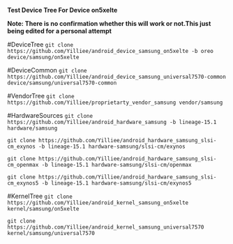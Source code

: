 **Test Device Tree For Device on5xelte**

**Note: There is no confirmation whether this will work or not.This just being edited for a personal attempt**

#DeviceTree
`git clone https://github.com/Yilliee/android_device_samsung_on5xelte -b oreo device/samsung/on5xelte`

#DeviceCommon
`git clone https://github.com/Yilliee/android_device_samsung_universal7570-common device/samsung/universal7570-common`

#VendorTree
`git clone https://github.com/Yilliee/proprietarty_vendor_samsung vendor/samsung`

#HardwareSources
`git clone https://github.com/Yilliee/android_hardware_samsung -b lineage-15.1 hardware/samsung`

`git clone https://github.com/Yilliee/android_hardware_samsung_slsi-cm_exynos -b lineage-15.1 hardware-samsung/slsi-cm/exynos`

`git clone https://github.com/Yilliee/android_hardware_samsung_slsi-cm_openmax -b lineage-15.1 hardware-samsung/slsi-cm/openmax`

`git clone https://github.com/Yilliee/android_hardware_samsung_slsi-cm_exynos5 -b lineage-15.1 hardware-samsung/slsi-cm/exynos5`

#KernelTree
`git clone https://github.com/Yilliee/android_kernel_samsung_on5xelte kernel/samsung/on5xelte`

`git clone https://github.com/Yilliee/android_kernel_samsung_universal7570 kernel/samsung/universal7570`
